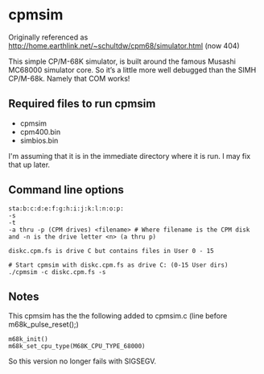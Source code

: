 # cpmsim
Originally referenced as http://home.earthlink.net/~schultdw/cpm68/simulator.html (now 404)

This simple CP/M-68K simulator, is built around the famous Musashi MC68000 simulator core.  So it’s a little more well debugged than the SIMH CP/M-68k. Namely that COM works!

## Required files to run cpmsim

- cpmsim
- cpm400.bin
- simbios.bin

I'm assuming that it is in the immediate directory where it is run. I may fix that up later.

## Command line options

```
sta:b:c:d:e:f:g:h:i:j:k:l:n:o:p:
-s
-t
-a thru -p (CPM drives) <filename> # Where filename is the CPM disk and -n is the drive letter <n> (a thru p)

diskc.cpm.fs is drive C but contains files in User 0 - 15
```

```
# Start cpmsim with diskc.cpm.fs as drive C: (0-15 User dirs)
./cpmsim -c diskc.cpm.fs -s
```

## Notes

This cpmsim has the the following added to cpmsim.c (line before m68k_pulse_reset();)
```
m68k_init()
m68k_set_cpu_type(M68K_CPU_TYPE_68000)
```
So this version no longer fails with SIGSEGV.
